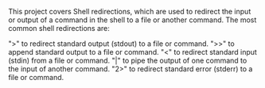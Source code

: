 This project covers Shell redirections, which are  used to redirect the input or output of a command in the shell to a file or another command. The most common shell redirections are:

">" to redirect standard output (stdout) to a file or command.
">>" to append standard output to a file or command.
"<" to redirect standard input (stdin) from a file or command.
"|" to pipe the output of one command to the input of another command.
"2>" to redirect standard error (stderr) to a file or command.
